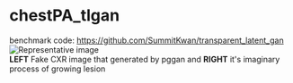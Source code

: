 # chestPA_tlgan


benchmark code:
https://github.com/SummitKwan/transparent_latent_gan
![Representative image](https://github.com/minjeekim00/chestPA_tlgan/blob/master/static/cam_10PleuralEffusion.gif)<br>
**LEFT** Fake CXR image that generated by pggan and **RIGHT** it's imaginary process of growing lesion
